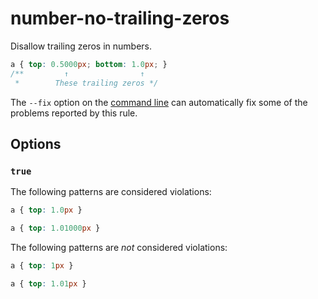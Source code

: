# number-no-trailing-zeros

Disallow trailing zeros in numbers.

```css
a { top: 0.5000px; bottom: 1.0px; }
/**         ↑                ↑
 *        These trailing zeros */
```

The `--fix` option on the [command line](../../../docs/user-guide/cli.md#autofixing-errors) can automatically fix some of the problems reported by this rule.

## Options

### `true`

The following patterns are considered violations:

```css
a { top: 1.0px }
```

```css
a { top: 1.01000px }
```

The following patterns are *not* considered violations:

```css
a { top: 1px }
```

```css
a { top: 1.01px }
```
